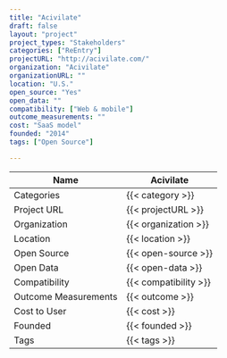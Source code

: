 ```yaml
---
title: "Acivilate"
draft: false
layout: "project"
project_types: "Stakeholders"
categories: ["ReEntry"]
projectURL: "http://acivilate.com/"
organization: "Acivilate"
organizationURL: ""
location: "U.S."
open_source: "Yes"
open_data: ""
compatibility: ["Web & mobile"]
outcome_measurements: ""
cost: "SaaS model"
founded: "2014"
tags: ["Open Source"]

---
```



Name                    |  Acivilate    
------------------------|----
Categories              | {{< category >}} 
Project URL             | {{< projectURL >}} 
Organization            | {{< organization >}} 
Location                | {{< location >}} 
Open Source             | {{< open-source >}} 
Open Data               | {{< open-data >}} 
Compatibility           | {{< compatibility >}} 
Outcome Measurements    | {{< outcome >}} 
Cost to User            | {{< cost >}} 
Founded                 | {{< founded >}} 
Tags                    | {{< tags >}} 

